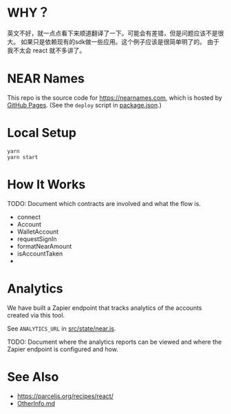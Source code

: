 # WHY？

英文不好，就一点点看下来顺道翻译了一下。可能会有差错，但是问题应该不是很大。
如果只是依赖现有的sdk做一些应用。这个例子应该是很简单明了的。
由于我不太会 react 就不多讲了。


# NEAR Names

This repo is the source code for https://nearnames.com, which is hosted by [GitHub Pages](https://pages.github.com/). (See the `deploy` script in [package.json](package.json).)

# Local Setup

```
yarn
yarn start
```

# How It Works

TODO: Document which contracts are involved and what the flow is.
- connect
- Account
- WalletAccount
- requestSignIn
- formatNearAmount
- isAccountTaken
- 

# Analytics

We have built a Zapier endpoint that tracks analytics of the accounts created via this tool.

See `ANALYTICS_URL` in [src/state/near.js](src/state/near.js).

TODO: Document where the analytics reports can be viewed and where the Zapier endpoint is configured and how.

# See Also

- https://parceljs.org/recipes/react/
- [OtherInfo.md](OtherInfo.md)
